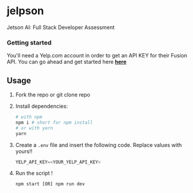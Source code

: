 # jelpson

Jetson AI: Full Stack Developer Assessment

### Getting started

You'll need a Yelp.com account in order to get an API KEY for their Fusion API.
You can go ahead and get started here **[here](https://www.yelp.com/fusion)**

## Usage

1. Fork the repo or git clone repo

2. Install dependencies:

   ```bash
   # with npm
   npm i # short for npm install
   # or with yarn
   yarn
   ```

3. Create a `.env` file and insert the following code. Replace values with yours!!

   ```javascript
   YELP_API_KEY=<YOUR_YELP_API_KEY>
   ```

4. Run the script !
   ```javascript
   npm start [OR] npm run dev
   ```
